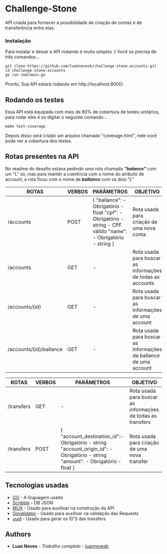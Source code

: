 # Challenge-Stone

API criada para fornecer a possibilidade de criação de contas e de transferência entre elas.

### Instalação

Para instalar e deixar a API rodando é muito simples :) Você so precisa de três comandos...

```
git clone https://github.com/luannevesb/challenge-stone-accounts.git
cd challenge-stone-accounts
go run cmd/main.go
```

Pronto,
Sua API estará rodando em http://localhost:8000/

## Rodando os testes

Essa API está equipada com mais de 80% de cobertura de testes unitários, para rodar eles é so digitar o seguinte comando...

```
make test-coverage
```

Depois disso será criado um arquivo chamado "coverage.html", nele você pode ver a cobertura dos testes.

## Rotas presentes na API

No readme do desafio estava pedindo uma rota chamada ***"balance"*** com um "L" só, mas para manter a coerência com o nome do atributo de account, a rota ficou com o nome de ***ballance*** com os dois "L"

| ROTAS                   | VERBOS | PARÂMETROS                                                                                                      | OBJETIVO                                                         |   |
|-------------------------|--------|-----------------------------------------------------------------------------------------------------------------|------------------------------------------------------------------|---|
| /accounts               | POST   | { "ballance": - Obrigatório - float "cpf": - Obrigatório - string - CPF válido "name": - Obrigatório - string } | Rota usada para criação de uma nova conta                        |   |
| /accounts               | GET    | -                                                                                                               | Rota usada para buscar as informações de todas as accounts       |   |
| /accounts/{id}          | GET    | -                                                                                                               | Rota usada para buscar as informações de uma account             |   |
| /accounts/{id}/ballance | GET    | -                                                                                                               | Rota usada para buscar as informações de ballance de uma account |   |


| ROTAS      | VERBOS | PARÂMETROS                                                                                                                      | OBJETIVO                                                    |
|------------|--------|---------------------------------------------------------------------------------------------------------------------------------|-------------------------------------------------------------|
| /transfers | GET    | -                                                                                                                               | Rota usada para buscar as informações de todas as transfers |
| /transfers | POST   | {	 "account_destination_id":- Obrigatório - string	 "account_origin_id": - Obrigatório - string "amount": - Obrigatório - float } | Rota usada para criação de uma nova transfer                |

## Tecnologias usadas

* [GO](https://golang.org) - A linguagem usada
* [Scribble](https://github.com/nanobox-io/golang-scribble) - DB JSON
* [MUX](github.com/gorilla/mux) - Usado para auxilixar na construção da API
* [Govalidator](github.com/thedevsaddam/govalidator) - Usado para auxilixar na validação das Requests
* [uuid](github.com/google/uuid) - Usado para gerar os ID'S das transfers

## Authors

* **Luan Neves** - *Trabalho completo* - [luannevesb](https://github.com/luannevesb)
